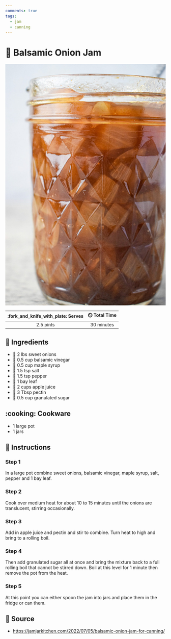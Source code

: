 ```yaml
---
comments: true
tags:
  - jam
  - canning
---
```

# :onion: Balsamic Onion Jam

![Balsamic Onion Jam](../assets/images/balsamic-onion-jam.jpg)

| :fork_and_knife_with_plate: Serves | :timer_clock: Total Time |
|:----------------------------------:|:-----------------------: |
| 2.5 pints | 30 minutes |

## :salt: Ingredients

- :onion: 2 lbs sweet onions
- :sake: 0.5 cup balsamic vinegar
- :maple_leaf: 0.5 cup maple syrup
- :salt: 1.5 tsp salt
- :salt: 1.5 tsp pepper
- :fallen_leaf: 1 bay leaf
- :green_apple: 2 cups apple juice
- :rice: 3 Tbsp pectin
- :candy: 0.5 cup granulated sugar

## :cooking: Cookware

- 1 large pot
- 1 jars

## :pencil: Instructions

### Step 1

In a large pot combine sweet onions, balsamic vinegar, maple syrup, salt, pepper and 1 bay leaf.

### Step 2

Cook over medium heat for about 10 to 15 minutes until the onions are translucent, stirring occasionally.

### Step 3

Add in apple juice and pectin and stir to combine. Turn heat to high and bring to a rolling boil.

### Step 4

Then add granulated sugar all at once and bring the mixture back to a full rolling boil that cannot be stirred down.
Boil at this level for 1 minute then remove the pot from the heat.

### Step 5

At this point you can either spoon the jam into jars and place them in the fridge or can them.

## :link: Source

- <https://jamjarkitchen.com/2022/07/05/balsamic-onion-jam-for-canning/>
